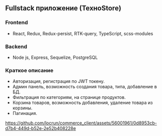 ## Fullstack приложение (ТехноStore)

### Frontend
* React, Redux, Redux-persist, RTK-query, TypeScript, scss-modules

### Backend
* Node js, Express, Sequelize, PostgreSQL

### Краткое описание
* Авторизация, регистрация по JWT токену.
* Админ панель, возможность создания товара, типа, добавление в БД.
* Фильтрация по категориям, на странице продуктов.
* Корзина товаров, возможность добавления, удаление товара из корзины.
* Пагинация.


https://github.com/locrun/commerce_client/assets/56001961/0d8953cb-d7b4-449d-b52e-2e52b408228e

